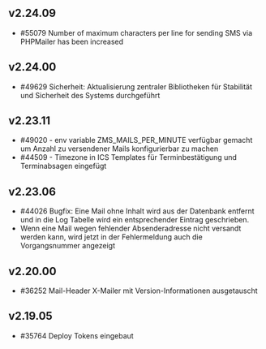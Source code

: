 ## v2.24.09

* #55079 Number of maximum characters per line for sending SMS via PHPMailer has been increased

## v2.24.00

* #49629 Sicherheit: Aktualisierung zentraler Bibliotheken für Stabilität und Sicherheit des Systems durchgeführt

## v2.23.11

* #49020 - env variable ZMS_MAILS_PER_MINUTE verfügbar gemacht um Anzahl zu versendener Mails konfigurierbar zu machen
* #44509 - Timezone in ICS Templates für Terminbestätigung und Terminabsagen eingefügt

## v2.23.06

* #44026 Bugfix: Eine Mail ohne Inhalt wird aus der Datenbank entfernt und in die Log Tabelle wird ein entsprechender Eintrag geschrieben.
* Wenn eine Mail wegen fehlender Absenderadresse nicht versandt werden kann, wird jetzt in der Fehlermeldung auch die Vorgangsnummer angezeigt


## v2.20.00

* #36252 Mail-Header X-Mailer mit Version-Informationen ausgetauscht

## v2.19.05

* #35764 Deploy Tokens eingebaut


